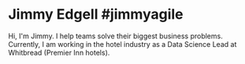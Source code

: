 # Jimmy Edgell #jimmyagile
Hi, I'm Jimmy.
I help teams solve their biggest business problems. 
Currently, I am working in the hotel industry as a Data Science Lead at Whitbread (Premier Inn hotels).
